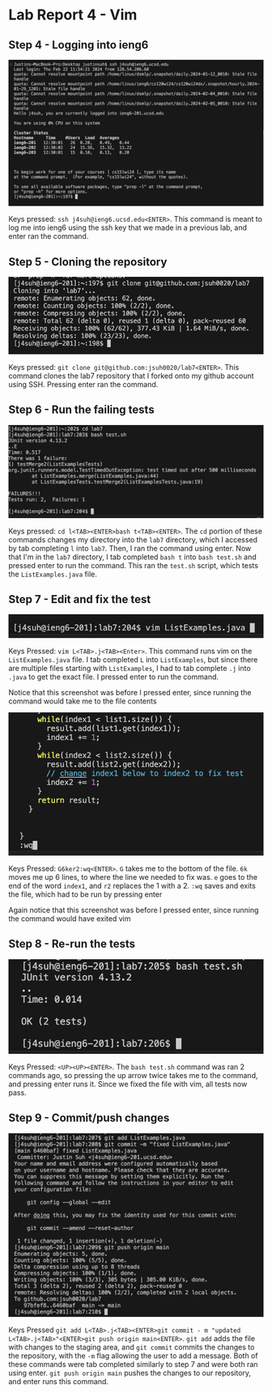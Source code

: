 # Lab Report 4 - Vim

## Step 4 - Logging into ieng6

![Image](/lab4_images/lab4_1.png)

Keys pressed: `ssh j4suh@ieng6.ucsd.edu<ENTER>`. This command is meant to log me into ieng6 using the ssh key that we made in a previous lab, and enter ran the command.

## Step 5 - Cloning the repository

![Image](/lab4_images/lab4_2.png)

Keys pressed: `git clone git@github.com:jsuh0020/lab7<ENTER>`. This command clones the lab7 repository that I forked onto my github account using SSH. Pressing enter ran the command.

## Step 6 - Run the failing tests

![Image](/lab4_images/lab4_3.png)

Keys pressed: `cd l<TAB><ENTER>bash t<TAB><ENTER>`. The `cd` portion of these commands changes my directory into the `lab7` directory, which I accessed by tab completing `l` into `lab7`. Then, I ran the command using enter. Now that I'm in the `lab7` directory, I tab completed `bash t` into `bash test.sh` and pressed enter to run the command. This ran the `test.sh` script, which tests the `ListExamples.java` file.

## Step 7 - Edit and fix the test

![Image](/lab4_images/lab4_4.png)

Keys Pressed: `vim L<TAB>.j<TAB><Enter>`. This command runs vim on the `ListExamples.java` file. I tab completed `L` into `ListExamples`, but since there are multiple files starting with `ListExamples`, I had to tab complete `.j` into `.java` to get the exact file. I pressed enter to run the command.

Notice that this screenshot was before I pressed enter, since running the command would take me to the file contents

![Image](/lab4_images/lab4_5.png)

Keys Pressed: `G6ker2:wq<ENTER>`. `G` takes me to the bottom of the file. `6k` moves me up 6 lines, to where the line we needed to fix was. `e` goes to the end of the word `index1`, and `r2` replaces the 1 with a 2. `:wq` saves and exits the file, which had to be run by pressing enter

Again notice that this screenshot was before I pressed enter, since running the command would have exited vim

## Step 8 - Re-run the tests

![Image](/lab4_images/lab4_6.png)

Keys Pressed: `<UP><UP><ENTER>`. The `bash test.sh` command was ran 2 commands ago, so pressing the up arrow twice takes me to the command, and pressing enter runs it. Since we fixed the file with vim, all tests now pass.

## Step 9 - Commit/push changes

![Image](/lab4_images/lab4_7.png)

Keys Pressed `git add L<TAB>.j<TAB><ENTER>git commit - m "updated L<TAB>.j<TAB>"<ENTER>git push origin main<ENTER>`. `git add` adds the file with changes to the staging area, and `git commit` commits the changes to the repository, with the `-m` flag allowing the user to add a message. Both of these commands were tab completed similarly to step 7 and were both ran using enter. `git push origin main` pushes the changes to our repository, and enter runs this command.
